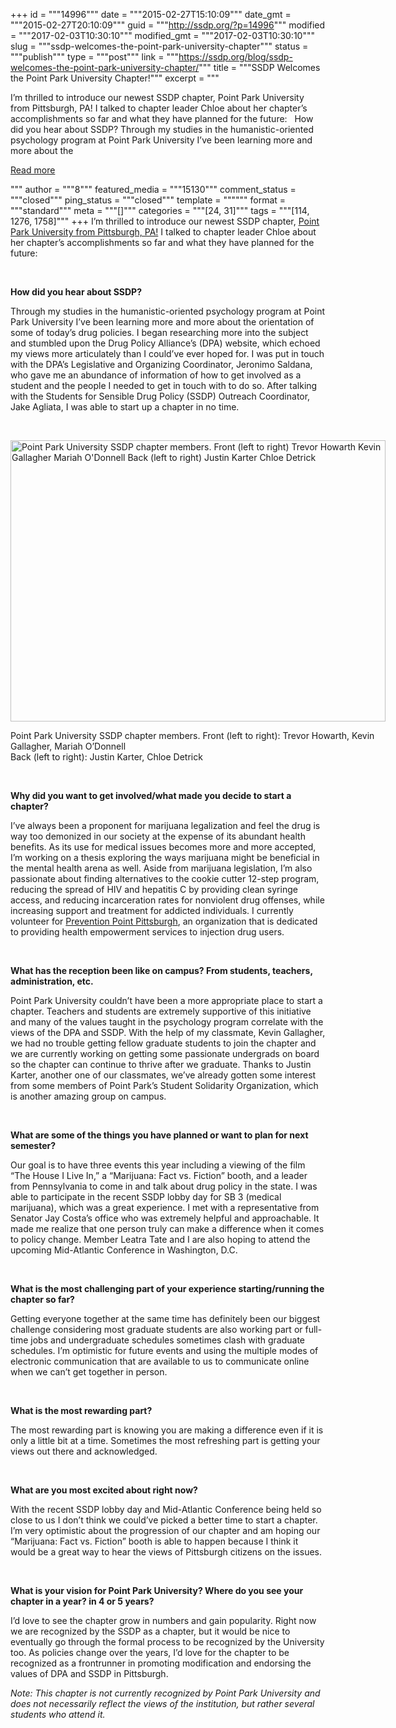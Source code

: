 +++
id = """14996"""
date = """2015-02-27T15:10:09"""
date_gmt = """2015-02-27T20:10:09"""
guid = """http://ssdp.org/?p=14996"""
modified = """2017-02-03T10:30:10"""
modified_gmt = """2017-02-03T10:30:10"""
slug = """ssdp-welcomes-the-point-park-university-chapter"""
status = """publish"""
type = """post"""
link = """https://ssdp.org/blog/ssdp-welcomes-the-point-park-university-chapter/"""
title = """SSDP Welcomes the Point Park University Chapter!"""
excerpt = """<p>I&#8217;m thrilled to introduce our newest SSDP chapter, Point Park University from Pittsburgh, PA! I talked to chapter leader Chloe about her chapter&#8217;s accomplishments so far and what they have planned for the future: &nbsp; How did you hear about SSDP? Through my studies in the humanistic-oriented psychology program at Point Park University I’ve been learning more and more about the</p>
<div class="h10"></div>
<p><a class="more-link2 flat" href="https://ssdp.org/blog/ssdp-welcomes-the-point-park-university-chapter/">Read more</a></p>
"""
author = """8"""
featured_media = """15130"""
comment_status = """closed"""
ping_status = """closed"""
template = """"""
format = """standard"""
meta = """[]"""
categories = """[24, 31]"""
tags = """[114, 1276, 1758]"""
+++
I&#8217;m thrilled to introduce our newest SSDP chapter, <a href="http://ssdp.org/chapters/mid-atlantic/pennsylvania/point-park-university/">Point Park University from Pittsburgh, PA!</a> I talked to chapter leader Chloe about her chapter&#8217;s accomplishments so far and what they have planned for the future:

&nbsp;

<strong>How did you hear about SSDP?</strong>

Through my studies in the humanistic-oriented psychology program at Point Park University I’ve been learning more and more about the orientation of some of today’s drug policies. I began researching more into the subject and stumbled upon the Drug Policy Alliance’s (DPA) website, which echoed my views more articulately than I could’ve ever hoped for. I was put in touch with the DPA’s Legislative and Organizing Coordinator, Jeronimo Saldana, who gave me an abundance of information of how to get involved as a student and the people I needed to get in touch with to do so. After talking with the Students for Sensible Drug Policy (SSDP) Outreach Coordinator, Jake Agliata, I was able to start up a chapter in no time.

&nbsp;

<div id="attachment_15130" style="width: 610px" class="wp-caption aligncenter"><a href="http://ssdp.org/assets/PPU-SSDP11.jpg"><img class="wp-image-15130" src="http://ssdp.org/assets/PPU-SSDP1-1024x768.jpg" alt="Point Park University SSDP chapter members. Front (left to right) Trevor Howarth Kevin Gallagher Mariah O'Donnell  Back (left to right) Justin Karter Chloe Detrick" width="600" height="450" /></a><p class="wp-caption-text">Point Park University SSDP chapter members. Front (left to right): Trevor Howarth, Kevin Gallagher, Mariah O&#8217;Donnell<br /> Back (left to right): Justin Karter, Chloe Detrick</p></div>

&nbsp;

<strong>Why did you want to get involved/what made you decide to start a chapter?</strong>

I’ve always been a proponent for marijuana legalization and feel the drug is way too demonized in our society at the expense of its abundant health benefits. As its use for medical issues becomes more and more accepted, I’m working on a thesis exploring the ways marijuana might be beneficial in the mental health arena as well. Aside from marijuana legislation, I’m also passionate about finding alternatives to the cookie cutter 12-step program, reducing the spread of HIV and hepatitis C by providing clean syringe access, and reducing incarceration rates for nonviolent drug offenses, while increasing support and treatment for addicted individuals. I currently volunteer for <a href="http://www.pppgh.org/" target="_blank">Prevention Point Pittsburgh</a>, an organization that is dedicated to providing health empowerment services to injection drug users.

&nbsp;

<strong>What has the reception been like on campus? From students, teachers, administration, etc.</strong>

Point Park University couldn’t have been a more appropriate place to start a chapter. Teachers and students are extremely supportive of this initiative and many of the values taught in the psychology program correlate with the views of the DPA and SSDP. With the help of my classmate, Kevin Gallagher, we had no trouble getting fellow graduate students to join the chapter and we are currently working on getting some passionate undergrads on board so the chapter can continue to thrive after we graduate. Thanks to Justin Karter, another one of our classmates, we’ve already gotten some interest from some members of Point Park’s Student Solidarity Organization, which is another amazing group on campus.

&nbsp;

<strong>What are some of the things you have planned or want to plan for next semester?</strong>

Our goal is to have three events this year including a viewing of the film “The House I Live In,” a “Marijuana: Fact vs. Fiction” booth, and a leader from Pennsylvania to come in and talk about drug policy in the state. I was able to participate in the recent SSDP lobby day for SB 3 (medical marijuana), which was a great experience. I met with a representative from Senator Jay Costa’s office who was extremely helpful and approachable. It made me realize that one person truly can make a difference when it comes to policy change. Member Leatra Tate and I are also hoping to attend the upcoming Mid-Atlantic Conference in Washington, D.C.

&nbsp;

<strong>What is the most challenging part of your experience starting/running the chapter so far?</strong>

Getting everyone together at the same time has definitely been our biggest challenge considering most graduate students are also working part or full-time jobs and undergraduate schedules sometimes clash with graduate schedules. I’m optimistic for future events and using the multiple modes of electronic communication that are available to us to communicate online when we can’t get together in person.

&nbsp;

<strong>What is the most rewarding part?</strong>

The most rewarding part is knowing you are making a difference even if it is only a little bit at a time. Sometimes the most refreshing part is getting your views out there and acknowledged.

&nbsp;

<strong>What are you most excited about right now?</strong>

With the recent SSDP lobby day and Mid-Atlantic Conference being held so close to us I don’t think we could’ve picked a better time to start a chapter. I’m very optimistic about the progression of our chapter and am hoping our “Marijuana: Fact vs. Fiction” booth is able to happen because I think it would be a great way to hear the views of Pittsburgh citizens on the issues.

&nbsp;

<strong>What is your vision for Point Park University? Where do you see your chapter in a year? in 4 or 5 years?</strong>

I’d love to see the chapter grow in numbers and gain popularity. Right now we are recognized by the SSDP as a chapter, but it would be nice to eventually go through the formal process to be recognized by the University too. As policies change over the years, I’d love for the chapter to be recognized as a frontrunner in promoting modification and endorsing the values of DPA and SSDP in Pittsburgh.

<em>Note: This chapter is not currently recognized by Point Park University and does not necessarily reflect the views of the institution, but rather several students who attend it.</em>
